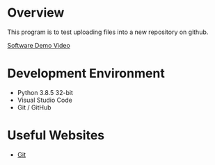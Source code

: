 # Overview

This program is to test uploading files into a new repository on github.

[Software Demo Video](https://youtu.be/PbEZE5CUrko)

# Development Environment

* Python 3.8.5 32-bit
* Visual Studio Code
* Git / GitHub

# Useful Websites

* [Git](https://git-scm.com/download)